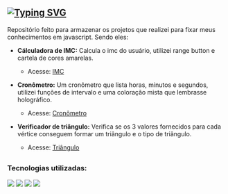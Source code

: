 <h2> <a href="https://git.io/typing-svg"><img src="https://readme-typing-svg.herokuapp.com/?color=e269c7&size=30&center=true&vCenter=true&font=Paytone+One&duration=1&repeat=false&random=false&width=1000&lines=Meus+Projetos+em+Javascript" alt="Typing SVG" /></a></h2>

Repositório feito para armazenar os projetos que realizei para fixar meus conhecimentos em javascript. Sendo eles:

- **Cálculadora de IMC:** Calcula o imc do usuário, utilizei range button e cartela de cores amarelas.<br>
  - Acesse: <a href="https://beatrizaribeiro.github.io/ProjetosJavascript/CalculadoraIMC/index.html">IMC</a>
  
- **Cronômetro:** Um cronômetro que lista horas, minutos e segundos, utilizei funções de intervalo e uma coloração mista que lembrasse holográfico. <br>
  - Acesse: <a href="https://beatrizaribeiro.github.io/ProjetosJavascript/Cronometro/index.html">Cronômetro</a>
  
- **Verificador de triângulo:** Verifica se os 3 valores fornecidos para cada vértice conseguem formar um triângulo e o tipo de triângulo. <br>
  - Acesse: <a href="https://beatrizaribeiro.github.io/ProjetosJavascript/Cronometro/index.html">Triângulo</a>

##

### Tecnologias utilizadas:
<div>
     <img src="https://img.shields.io/badge/javascript-%23323330.svg?style=for-the-badge&logo=javascript&logoColor=%23F7DF1E" />
     <img src="https://img.shields.io/badge/html5-%23E34F26.svg?style=for-the-badge&logo=html5&logoColor=white" />
     <img src="https://img.shields.io/badge/css3-%231572B6.svg?style=for-the-badge&logo=css3&logoColor=white" />
     <img src="https://img.shields.io/badge/VS%20Code-0078d7.svg?style=for-the-badge&logo=visual-studio-code&logoColor=white"/> 
</div>
